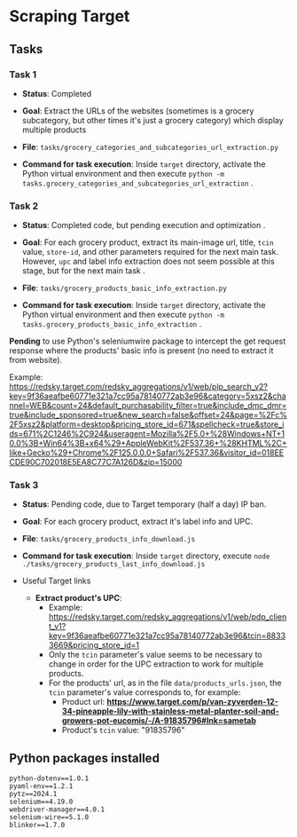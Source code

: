 # Scraping **Target**

## Tasks

### Task 1

- **Status**: Completed

- **Goal**: Extract the URLs of the websites (sometimes is a grocery subcategory,
but other times it's just a grocery category) which display multiple products
- **File**: `tasks/grocery_categories_and_subcategories_url_extraction.py`
- **Command for task execution**: Inside `target` directory, activate the 
Python virtual environment and then execute `python -m tasks.grocery_categories_and_subcategories_url_extraction` .


### Task 2

- **Status**: Completed code, but pending execution and optimization .

- **Goal**: For each grocery product, extract its main-image url, 
title, `tcin` value, `store-id`, and other parameters required for the next main 
task. However, `upc` and label info  extraction does not seem possible at this stage,
but for the next main task .

- **File**: `tasks/grocery_products_basic_info_extraction.py`

- **Command for task execution**: Inside `target` directory, activate the 
Python virtual environment and then execute `python -m tasks.grocery_products_basic_info_extraction` .


**Pending** to use Python's seleniumwire package to intercept the get request response
where the products' basic info is present (no need to extract it from website).

Example: <https://redsky.target.com/redsky_aggregations/v1/web/plp_search_v2?key=9f36aeafbe60771e321a7cc95a78140772ab3e96&category=5xsz2&channel=WEB&count=24&default_purchasability_filter=true&include_dmc_dmr=true&include_sponsored=true&new_search=false&offset=24&page=%2Fc%2F5xsz2&platform=desktop&pricing_store_id=671&spellcheck=true&store_ids=671%2C1246%2C924&useragent=Mozilla%2F5.0+%28Windows+NT+10.0%3B+Win64%3B+x64%29+AppleWebKit%2F537.36+%28KHTML%2C+like+Gecko%29+Chrome%2F125.0.0.0+Safari%2F537.36&visitor_id=018EECDE90C702018E5EA8C77C7A126D&zip=15000>


### Task 3

- **Status**: Pending code, due to Target temporary (half a day) IP ban.

- **Goal**: For each grocery product, extract it's label info and UPC.

- **File**: `tasks/grocery_products_info_download.js`

- **Command for task execution**: Inside `target` directory, 
execute `node ./tasks/grocery_products_last_info_download.js`


- Useful Target links
  - **Extract product's UPC**: 
      - Example: <https://redsky.target.com/redsky_aggregations/v1/web/pdp_client_v1?key=9f36aeafbe60771e321a7cc95a78140772ab3e96&tcin=88333669&pricing_store_id=1>
      - Only the `tcin` parameter's value seems to be necessary to change in order for the UPC extraction to work for multiple products.
      - For the products' url, as in the file `data/products_urls.json`, the `tcin` parameter's value corresponds to, for example:
          - Product url: **https://www.target.com/p/van-zyverden-12-34-pineapple-lily-with-stainless-metal-planter-soil-and-growers-pot-eucomis/-/A-91835796#lnk=sametab**
          - Product's `tcin` value: "91835796"


## Python packages installed

```
python-dotenv==1.0.1
pyaml-env==1.2.1
pytz==2024.1
selenium==4.19.0
webdriver-manager==4.0.1
selenium-wire==5.1.0
blinker==1.7.0
```
